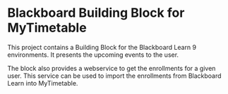 Blackboard Building Block for MyTimetable
======================

This project contains a Building Block for the Blackboard Learn 9 environments.
It presents the upcoming events to the user.

The block also provides a webservice to get the enrollments for a given user.
This service can be used to import the enrollments from Blackboard Learn into MyTimetable.
